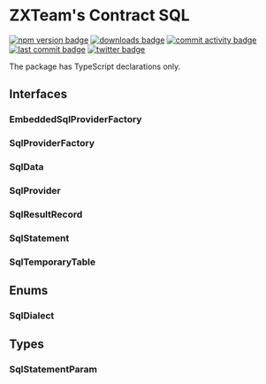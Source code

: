 # ZXTeam's Contract SQL
[![npm version badge](https://img.shields.io/npm/v/@zxteam/contract-sql.svg)](https://www.npmjs.com/package/@zxteam/contract-sql)
[![downloads badge](https://img.shields.io/npm/dm/@zxteam/contract-sql.svg)](https://www.npmjs.org/package/@zxteam/contract-sql)
[![commit activity badge](https://img.shields.io/github/commit-activity/m/zxteamorg/node.contract-sql)](https://github.com/zxteamorg/node.contract-sql/pulse)
[![last commit badge](https://img.shields.io/github/last-commit/zxteamorg/node.contract-sql)](https://github.com/zxteamorg/node.contract-sql/graphs/commit-activity)
[![twitter badge](https://img.shields.io/twitter/follow/zxteamorg?style=social&logo=twitter)](https://twitter.com/zxteamorg)

The package has TypeScript declarations only.

## Interfaces
### EmbeddedSqlProviderFactory
### SqlProviderFactory
### SqlData
### SqlProvider
### SqlResultRecord
### SqlStatement
### SqlTemporaryTable

## Enums
### SqlDialect

## Types
### SqlStatementParam
